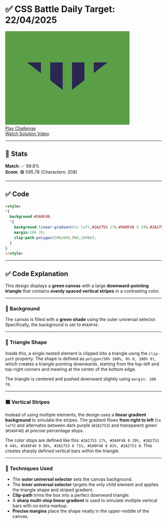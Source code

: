 # ✅ CSS Battle Daily Target: 22/04/2025

![Target](./images/22.png)  
[Play Challenge](https://cssbattle.dev/play/PdtKJ7gdZvEqYRpATU36)  
[Watch Solution Video](https://youtube.com/shorts/ela6GH8lUsI)

---

## 🔢 Stats

**Match**: ✅ 99.8%  
**Score**: 🟢 595.78 (Characters: 208)

---

## ✅ Code

```html
<style>
*{
  background:#5A9F48;
  *{
    background:linear-gradient(to left,#2A2753 17%,#5A9F48 0 29%,#2A2753 0 44%,#5A9F48 0 56%,#2A2753 0 71%,#5A9F48 0 83%,#2A2753 0);
    margin:100 70;
    clip-path:polygon(50%100%,0%0,100%0);
  }
}
</style>
```

---

## ✅ Code Explanation

This design displays a **green canvas** with a large **downward-pointing triangle** that contains **evenly spaced vertical stripes** in a contrasting color.

---

### 🌿 Background

The canvas is filled with a **green shade** using the outer universal selector. Specifically, the background is set to `#5A9F48`.

---

### 🔻 Triangle Shape

Inside this, a single nested element is clipped into a triangle using the `clip-path` property. The shape is defined as `polygon(50% 100%, 0% 0, 100% 0)`, which creates a triangle pointing downwards, starting from the top-left and top-right corners and meeting at the center of the bottom edge.

The triangle is centered and pushed downward slightly using `margin: 100 70`.

---

### 🟪 Vertical Stripes

Instead of using multiple elements, the design uses a **linear gradient background** to simulate the stripes. The gradient flows **from right to left** (`to left`) and alternates between dark purple (`#2A2753`) and transparent green (`#5A9F48`) at precise percentage stops.

The color stops are defined like this: `#2A2753 17%, #5A9F48 0 29%, #2A2753 0 44%, #5A9F48 0 56%, #2A2753 0 71%, #5A9F48 0 83%, #2A2753 0`. This creates sharply defined vertical bars within the triangle.

---

### 🧠 Techniques Used

- The **outer universal selector** sets the canvas background.
- The **inner universal selector** targets the only child element and applies the triangle shape and striped gradient.
- **Clip-path** trims the box into a perfect downward triangle.
- A **sharp multi-stop linear gradient** is used to simulate multiple vertical bars with no extra markup.
- **Precise margins** place the shape neatly in the upper-middle of the canvas.
